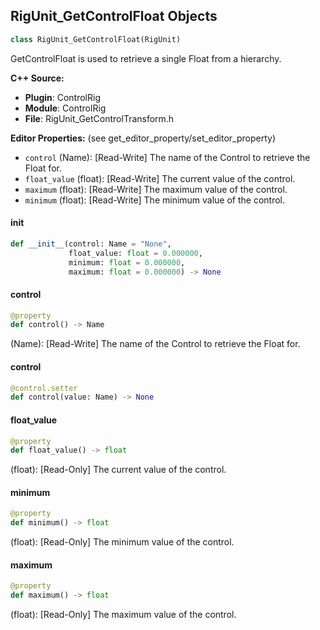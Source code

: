 ## RigUnit_GetControlFloat Objects

```python
class RigUnit_GetControlFloat(RigUnit)
```

GetControlFloat is used to retrieve a single Float from a hierarchy.

**C++ Source:**

- **Plugin**: ControlRig
- **Module**: ControlRig
- **File**: RigUnit_GetControlTransform.h

**Editor Properties:** (see get_editor_property/set_editor_property)

- ``control`` (Name):  [Read-Write] The name of the Control to retrieve the Float for.
- ``float_value`` (float):  [Read-Write] The current value of the control.
- ``maximum`` (float):  [Read-Write] The maximum value of the control.
- ``minimum`` (float):  [Read-Write] The minimum value of the control.

<a id="unreal.RigUnit_GetControlFloat.__init__"></a>

#### __init__

```python
def __init__(control: Name = "None",
             float_value: float = 0.000000,
             minimum: float = 0.000000,
             maximum: float = 0.000000) -> None
```

<a id="unreal.RigUnit_GetControlFloat.control"></a>

#### control

```python
@property
def control() -> Name
```

(Name):  [Read-Write] The name of the Control to retrieve the Float for.

<a id="unreal.RigUnit_GetControlFloat.control"></a>

#### control

```python
@control.setter
def control(value: Name) -> None
```

<a id="unreal.RigUnit_GetControlFloat.float_value"></a>

#### float_value

```python
@property
def float_value() -> float
```

(float):  [Read-Only] The current value of the control.

<a id="unreal.RigUnit_GetControlFloat.minimum"></a>

#### minimum

```python
@property
def minimum() -> float
```

(float):  [Read-Only] The minimum value of the control.

<a id="unreal.RigUnit_GetControlFloat.maximum"></a>

#### maximum

```python
@property
def maximum() -> float
```

(float):  [Read-Only] The maximum value of the control.

<a id="unreal.RigUnit_GetControlInteger"></a>
